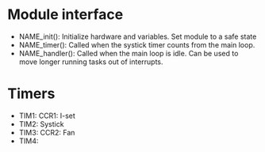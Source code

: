 # Module interface
* NAME_init(): Initialize hardware and variables. Set module to a safe state
* NAME_timer(): Called when the systick timer counts from the main loop.
* NAME_handler(): Called when the main loop is idle. Can be used to move longer running tasks out of interrupts.

# Timers
* TIM1: CCR1: I-set
* TIM2: Systick
* TIM3: CCR2: Fan
* TIM4:
